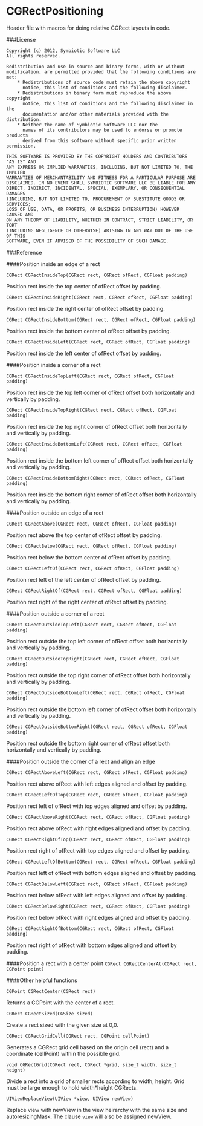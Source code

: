 CGRectPositioning
=================

Header file with macros for doing relative CGRect layouts in code.

###License

	Copyright (c) 2012, Symbiotic Software LLC
	All rights reserved.
	
	Redistribution and use in source and binary forms, with or without
	modification, are permitted provided that the following conditions are met:
		* Redistributions of source code must retain the above copyright
		  notice, this list of conditions and the following disclaimer.
		* Redistributions in binary form must reproduce the above copyright
		  notice, this list of conditions and the following disclaimer in the
		  documentation and/or other materials provided with the distribution.
		* Neither the name of Symbiotic Software LLC nor the
		  names of its contributors may be used to endorse or promote products
		  derived from this software without specific prior written permission.
	
	THIS SOFTWARE IS PROVIDED BY THE COPYRIGHT HOLDERS AND CONTRIBUTORS "AS IS" AND
	ANY EXPRESS OR IMPLIED WARRANTIES, INCLUDING, BUT NOT LIMITED TO, THE IMPLIED
	WARRANTIES OF MERCHANTABILITY AND FITNESS FOR A PARTICULAR PURPOSE ARE
	DISCLAIMED. IN NO EVENT SHALL SYMBIOTIC SOFTWARE LLC BE LIABLE FOR ANY
	DIRECT, INDIRECT, INCIDENTAL, SPECIAL, EXEMPLARY, OR CONSEQUENTIAL DAMAGES
	(INCLUDING, BUT NOT LIMITED TO, PROCUREMENT OF SUBSTITUTE GOODS OR SERVICES;
	LOSS OF USE, DATA, OR PROFITS; OR BUSINESS INTERRUPTION) HOWEVER CAUSED AND
	ON ANY THEORY OF LIABILITY, WHETHER IN CONTRACT, STRICT LIABILITY, OR TORT
	(INCLUDING NEGLIGENCE OR OTHERWISE) ARISING IN ANY WAY OUT OF THE USE OF THIS
	SOFTWARE, EVEN IF ADVISED OF THE POSSIBILITY OF SUCH DAMAGE.

###Reference

####Position inside an edge of a rect

`CGRect CGRectInsideTop(CGRect rect, CGRect ofRect, CGFloat padding)`

Position rect inside the top center of ofRect offset by padding.

`CGRect CGRectInsideRight(CGRect rect, CGRect ofRect, CGFloat padding)`

Position rect inside the right center of ofRect offset by padding.

`CGRect CGRectInsideBottom(CGRect rect, CGRect ofRect, CGFloat padding)`

Position rect inside the bottom center of ofRect offset by padding.

`CGRect CGRectInsideLeft(CGRect rect, CGRect ofRect, CGFloat padding)`

Position rect inside the left center of ofRect offset by padding.

####Position inside a corner of a rect

`CGRect CGRectInsideTopLeft(CGRect rect, CGRect ofRect, CGFloat padding)`

Position rect inside the top left corner of ofRect offset both horizontally and vertically by padding.

`CGRect CGRectInsideTopRight(CGRect rect, CGRect ofRect, CGFloat padding)`

Position rect inside the top right corner of ofRect offset both horizontally and vertically by padding.

`CGRect CGRectInsideBottomLeft(CGRect rect, CGRect ofRect, CGFloat padding)`

Position rect inside the bottom left corner of ofRect offset both horizontally and vertically by padding.

`CGRect CGRectInsideBottomRight(CGRect rect, CGRect ofRect, CGFloat padding)`

Position rect inside the bottom right corner of ofRect offset both horizontally and vertically by padding.

####Position outside an edge of a rect

`CGRect CGRectAbove(CGRect rect, CGRect ofRect, CGFloat padding)`

Position rect above the top center of ofRect offset by padding.

`CGRect CGRectBelow(CGRect rect, CGRect ofRect, CGFloat padding)`

Position rect below the bottom center of ofRect offset by padding.

`CGRect CGRectLeftOf(CGRect rect, CGRect ofRect, CGFloat padding)`

Position rect left of the left center of ofRect offset by padding.

`CGRect CGRectRightOf(CGRect rect, CGRect ofRect, CGFloat padding)`

Position rect right of the right center of ofRect offset by padding.

####Position outside a corner of a rect

`CGRect CGRectOutsideTopLeft(CGRect rect, CGRect ofRect, CGFloat padding)`

Position rect outside the top left corner of ofRect offset both horizontally and vertically by padding.

`CGRect CGRectOutsideTopRight(CGRect rect, CGRect ofRect, CGFloat padding)`

Position rect outside the top right corner of ofRect offset both horizontally and vertically by padding.

`CGRect CGRectOutsideBottomLeft(CGRect rect, CGRect ofRect, CGFloat padding)`

Position rect outside the bottom left corner of ofRect offset both horizontally and vertically by padding.

`CGRect CGRectOutsideBottomRight(CGRect rect, CGRect ofRect, CGFloat padding)`

Position rect outside the bottom right corner of ofRect offset both horizontally and vertically by padding.

####Position outside the corner of a rect and align an edge

`CGRect CGRectAboveLeft(CGRect rect, CGRect ofRect, CGFloat padding)`

Position rect above ofRect with left edges aligned and offset by padding.

`CGRect CGRectLeftOfTop(CGRect rect, CGRect ofRect, CGFloat padding)`

Position rect left of ofRect with top edges aligned and offset by padding.

`CGRect CGRectAboveRight(CGRect rect, CGRect ofRect, CGFloat padding)`

Position rect above ofRect with right edges aligned and offset by padding.

`CGRect CGRectRightOfTop(CGRect rect, CGRect ofRect, CGFloat padding)`

Position rect right of ofRect with top edges aligned and offset by padding.

`CGRect CGRectLeftOfBottom(CGRect rect, CGRect ofRect, CGFloat padding)`

Position rect left of ofRect with bottom edges aligned and offset by padding.

`CGRect CGRectBelowLeft(CGRect rect, CGRect ofRect, CGFloat padding)`

Position rect below ofRect with left edges aligned and offset by padding.

`CGRect CGRectBelowRight(CGRect rect, CGRect ofRect, CGFloat padding)`

Position rect below ofRect with right edges aligned and offset by padding.

`CGRect CGRectRightOfBottom(CGRect rect, CGRect ofRect, CGFloat padding)`

Position rect right of ofRect with bottom edges aligned and offset by padding.

####Position a rect with a center point
`CGRect CGRectCenterAt(CGRect rect, CGPoint point)`

####Other helpful functions

`CGPoint CGRectCenter(CGRect rect)`

Returns a CGPoint with the center of a rect.

`CGRect CGRectSized(CGSize sized)`

Create a rect sized with the given size at 0,0.

`CGRect CGRectGridCell(CGRect rect, CGPoint cellPoint)`

Generates a CGRect grid cell based on the origin cell (rect) and a coordinate (cellPoint) within the possible grid.

`void CGRectGrid(CGRect rect, CGRect *grid, size_t width, size_t height)`

Divide a rect into a grid of smaller rects according to width, height. Grid must be large enough to hold width*height CGRects.

`UIViewReplaceView(UIView *view, UIView newView)`

Replace view with newView in the view heirarchy with the same size and autoresizingMask. The clause `view` will also be assigned newView.
